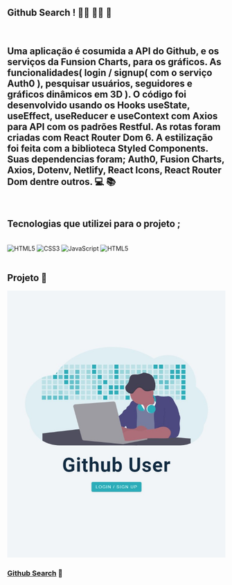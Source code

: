 ## Github Search !  👨‍🦱 👨‍🦰 👩
<br>

## Uma aplicação é cosumida a API do Github, e os serviços da Funsion Charts, para os gráficos. As funcionalidades( login / signup( com o serviço Auth0 ), pesquisar usuários, seguidores e gráficos dinâmicos em 3D ). O código foi desenvolvido usando os Hooks useState, useEffect, useReducer e useContext com Axios para API com os padrões Restful. As rotas foram criadas com React Router Dom 6. A estilização foi feita com a biblioteca Styled Components. Suas dependencias foram; Auth0, Fusion Charts, Axios, Dotenv, Netlify, React Icons, React Router Dom dentre outros. 💻 📚
<br>

## Tecnologias que utilizei para o projeto ;  
<div style="display: inline_block"><br>
    <img  align="center" src="https://cdn.jsdelivr.net/gh/devicons/devicon/icons/html5/html5-original-wordmark.svg" heigth="30" width="40"alt="HTML5">
    <img  align="center" src="https://cdn.jsdelivr.net/gh/devicons/devicon/icons/css3/css3-original-wordmark.svg" heigth="30" width="40"alt="CSS3">
    <img  align="center" src="https://cdn.jsdelivr.net/gh/devicons/devicon/icons/javascript/javascript-original.svg" heigth="30" width="40"alt="JavaScript">
    <img  align="center" src="https://cdn.jsdelivr.net/gh/devicons/devicon/icons/react/react-original-wordmark.svg" heigth="30" width="40"alt="HTML5">
</div>

<br>

## Projeto 🥰

![](./src/images/github-search.jpg)

### [Github Search](https://react-js-github-user-search.netlify.app/) 🔗
